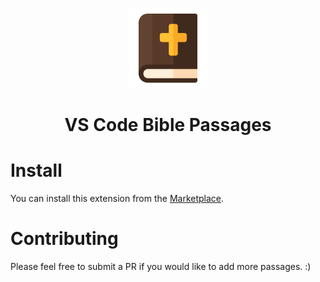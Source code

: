 <p align="center"><img src="icon.png"></p>
<h1 align="center">VS Code Bible Passages</h1>

# Install

You can install this extension from the [Marketplace](https://marketplace.visualstudio.com/items?itemName=Keeqler.vscode-bible-passages).

# Contributing

Please feel free to submit a PR if you would like to add more passages. :)
